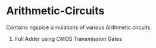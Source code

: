 # Arithmetic-Circuits
Contains ngspice simulations of various Arithmetic circuits
  1. Full Adder using CMOS Transmission Gates
